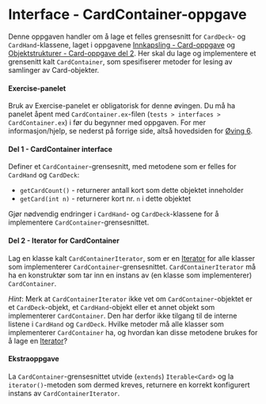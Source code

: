 # Interface - CardContainer-oppgave
Denne oppgaven handler om å lage et felles grensesnitt for `CardDeck`- og `CardHand`-klassene, laget i oppgavene 
[Innkapsling - Card-oppgave](../oving3/Card.md) og 
[Objektstrukturer - Card-oppgave del 2](../oving5/Card.md). 
Her skal du lage og implementere et grensenitt kalt `CardContainer`, som spesifiserer metoder for lesing av samlinger av Card-objekter.

#### Exercise-panelet

Bruk av Exercise-panelet er obligatorisk for denne øvingen. Du må ha panelet åpent med `CardContainer.ex`-filen 
(`tests > interfaces > CardContainer.ex`) i før du begynner med oppgaven. For mer informasjon/hjelp, se nederst på forrige side, 
altså hovedsiden for [Øving 6](./README.md).

 #### Del 1 - CardContainer interface

Definer et `CardContainer`-grensesnitt, med metodene som er felles for `CardHand` og `CardDeck`:

* `getCardCount()` - returnerer antall kort som dette objektet inneholder
* `getCard(int n)` - returnerer kort nr. `n` i dette objektet

Gjør nødvendig endringer i `CardHand`- og `CardDeck`-klassene for å implementere `CardContainer`-grensesnittet.

#### Del 2 - Iterator for CardContainer

Lag en klasse kalt `CardContainerIterator`, som er en [Iterator](https://www.ntnu.no/wiki/display/tdt4100/Iterasjon+med+Iterator+og+Iterable) 
for alle klasser som implementerer `CardContainer`-grensesnittet. `CardContainerIterator` må ha en konstruktør som tar inn en instans av 
(en klasse som implementerer) `CardContainer`.

*Hint*: Merk at `CardContainerIterator` ikke vet om `CardContainer`-objektet er et `CardDeck`-objekt, et `CardHand`-objekt eller et annet 
objekt som implementerer `CardContainer`. Den har derfor ikke tilgang til de interne listene i `CardHand` og `CardDeck`. 
Hvilke metoder må alle klasser som implementerer `CardContainer` ha, og hvordan kan disse metodene brukes for å lage en 
[Iterator](https://www.ntnu.no/wiki/display/tdt4100/Iterasjon+med+Iterator+og+Iterable)?

#### Ekstraoppgave

La `CardContainer`-grensesnittet utvide (`extends`) `Iterable<Card>` og la `iterator()`-metoden som dermed kreves, returnere en korrekt 
konfigurert instans av `CardContainerIterator`.